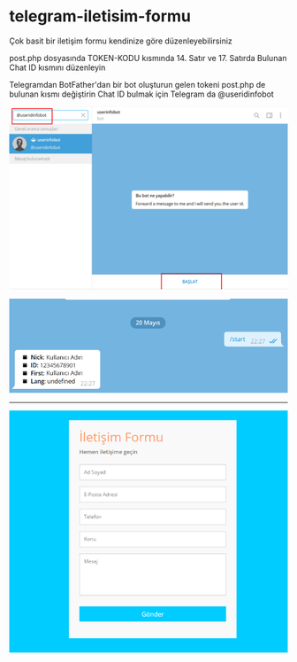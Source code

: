 # telegram-iletisim-formu

Çok basit bir iletişim formu kendinize göre düzenleyebilirsiniz

post.php dosyasında TOKEN-KODU kısmında 14. Satır ve 17. Satırda Bulunan Chat ID kısmını düzenleyin

Telegramdan BotFather'dan bir bot oluşturun gelen tokeni post.php de bulunan kısmı değiştirin
Chat ID bulmak için Telegram da @useridinfobot


![](https://github.com/notclone/telegram-iletisim-formu/blob/main/img/2.png?raw=true)


![](https://github.com/notclone/telegram-iletisim-formu/blob/main/img/3.png?raw=true)

------------

![](https://github.com/notclone/telegram-iletisim-formu/blob/main/img/1.png?raw=true)

